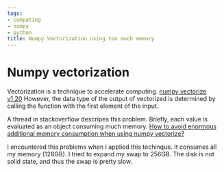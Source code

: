 ```yaml
---
tags:
- computing
- numpy
- python
title: Numpy Vectorization using too much memory
---
```


# Numpy vectorization
Vectorization is a technique to accelerate computing.
[numpy vectorize v1.20](https://numpy.org/doc/stable/reference/generated/numpy.vectorize.html)
However, the data type of the output of vectorized is determined by calling the function with the first element of the input.

A thread in stackoverflow descripes this problem. Briefly, each value is evaluated as an object consuming much memory.
[How to avoid enormous additional memory consumption when using numpy vectorize?](https://stackoverflow.com/questions/7078371/how-to-avoid-enormous-additional-memory-consumption-when-using-numpy-vectorize)

I encountered this problems when I applied this techinque. It consumes all my memory (128GB). 
I tried to expand my swap to 256GB. The disk is not solid state, and thus the swap is pretty slow.
